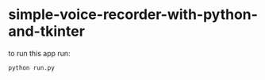 # simple-voice-recorder-with-python-and-tkinter

to run this app run: 

```python
python run.py
```

